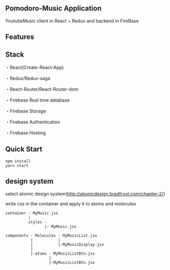 ## Pomodoro-Music Application

YoutubeMusic client in React + Redux and backend in FireBase

## Features

## Stack

・React(Create-React-App)

・Redux/Redux-saga

・React-Router/React-Router-dom

・Firebase Real time database

・Firebase Storage

・Firebase Authentication

・Firebase Hosting

## Quick Start

```
npm install
yarn start
```

## design system

select atomic design system(http://atomicdesign.bradfrost.com/chapter-2/)

write css in the container and apply it to atoms and molecules

```example
container - MyMusic.jsx
          |
          styles -
                 |- MyMusic.jsx

components - Molecules - MyMusicList.jsx
           |           |
           |           |-MyMusicDisplay.jsx
           |
           |-atoms - MyMusicListBtn.jsx
                   |
                   |-MyMusicListBtn.jsx
```
